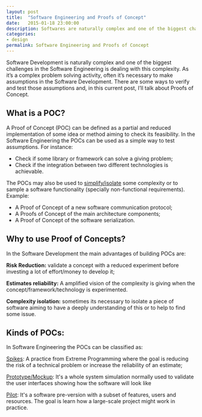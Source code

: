 ```yaml
---
layout: post
title:  "Software Engineering and Proofs of Concept"
date:   2015-01-18 23:00:00
description: Softwares are naturally complex and one of the biggest challenges in the Software Engineering is dealing with this complexity. As it’s a complex problem solving activity, often it’s necessary to make assumptions in the Software Development. There are some ways to verify and test those assumptions and, in this current post, I’ll talk about Proofs of Concept.
categories:
- design
permalink: Software Engineering and Proofs of Concept
---
```


Software Development is naturally complex and one of the biggest challenges in the Software Engineering is dealing with this complexity. As it’s a complex problem solving activity, often it’s necessary to make assumptions in the Software Development. There are some ways to verify and test those assumptions and, in this current post, I’ll talk about Proofs of Concept.

## What is a POC?

A Proof of Concept (POC) can be defined as a partial and reduced implementation of some idea or method aiming to check its feasibility. In the Software Engineering the POCs can be used as a simple way to test assumptions. For instance:

- Check if some library or framework can solve a giving problem;
- Check if the integration between two different technologies is achievable.

The POCs may also be used to [simplify/isolate](http://www.ted.com/talks/eric_berlow_how_complexity_leads_to_simplicity) some complexity or to sample a software functionality (specially non-functional requirements). Example:

 - A Proof of Concept of a new software communication protocol;
 - A Proofs of Concept of the main architecture components;
 - A Proof of Concept of the software serialization.

## Why to use Proof of Concepts?

In the Software Development the main advantages of building POCs are:

**Risk Reduction:** validate a concept with a reduced experiment before investing a lot of effort/money to develop it;

**Estimates reliability:** A amplified vision of the complexity is giving when the concept/framework/technology is experimented.

**Complexity isolation:** sometimes its necessary to isolate a piece of software aiming to have a deeply understanding of this or to help to find some issue.


## Kinds of POCs:

In Software Engineering the POCs can be classified as:

[Spikes](http://www.extremeprogramming.org/rules/spike.html): A practice from Extreme Programming where the goal is reducing the risk of a technical problem or increase the reliability of an estimate;

[Prototype/Mockup](http://en.wikipedia.org/wiki/Mockup): It's a whole system simulation normally used to validate the user interfaces showing how the software will look like

[Pilot](http://searchcio.techtarget.com/definition/pilot-program-pilot-study): It's a software pre-version with a subset of features, users and resources. The goal is learn how a large-scale project might work in practice.